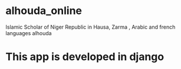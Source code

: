 # alhouda_online
Islamic Scholar of Niger Republic in Hausa, Zarma , Arabic and french languages
alhouda

# This app is developed in django 